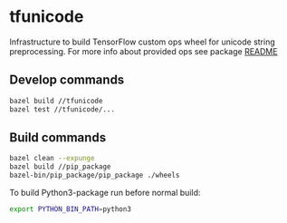 # tfunicode

Infrastructure to build TensorFlow custom ops wheel for unicode string preprocessing.
For more info about provided ops see package [README](https://github.com/shkarupa-alex/tfunicode/blob/master/pip_package/README.md)

## Develop commands

```bash
bazel build //tfunicode
bazel test //tfunicode/...
```

## Build commands

```bash
bazel clean --expunge
bazel build //pip_package
bazel-bin/pip_package/pip_package ./wheels
```

To build Python3-package run before normal build:

```bash
export PYTHON_BIN_PATH=python3
```
